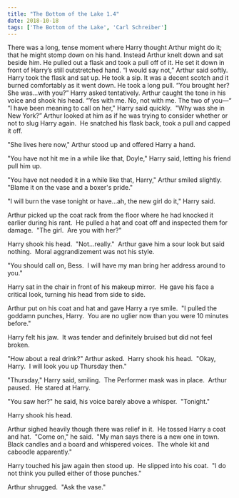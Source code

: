 ```yaml
---
title: "The Bottom of the Lake 1.4"
date: 2018-10-18
tags: ['The Bottom of the Lake', 'Carl Schreiber']
---
```


There was a long, tense moment where Harry thought Arthur might do it; that he might stomp down on his hand. Instead Arthur knelt down and sat beside him. He pulled out a flask and took a pull off of it. He set it down in front of Harry’s still outstretched hand. “I would say not,” Arthur said softly. Harry took the flask and sat up. He took a sip. It was a decent scotch and it burned comfortably as it went down. He took a long pull. “You brought her? She was…with you?” Harry asked tentatively. Arthur caught the tone in his voice and shook his head. “Yes with me. No, not with me. The two of you—“ “I have been meaning to call on her," Harry said quickly.  "Why was she in New York?” Arthur looked at him as if he was trying to consider whether or not to slug Harry again.  He snatched his flask back, took a pull and capped it off.

"She lives here now," Arthur stood up and offered Harry a hand.

"You have not hit me in a while like that, Doyle," Harry said, letting his friend pull him up.

"You have not needed it in a while like that, Harry," Arthur smiled slightly.  "Blame it on the vase and a boxer's pride."

"I will burn the vase tonight or have...ah, the new girl do it," Harry said.

Arthur picked up the coat rack from the floor where he had knocked it earlier during his rant.  He pulled a hat and coat off and inspected them for damage.  "The girl.  Are you with her?"

Harry shook his head.  "Not...really."  Arthur gave him a sour look but said nothing.  Moral aggrandizement was not his style.

"You should call on, Bess.  I will have my man bring her address around to you."

Harry sat in the chair in front of his makeup mirror.  He gave his face a critical look, turning his head from side to side.

Arthur put on his coat and hat and gave Harry a rye smile.  "I pulled the goddamn punches, Harry.  You are no uglier now than you were 10 minutes before."

Harry felt his jaw.  It was tender and definitely bruised but did not feel broken.

"How about a real drink?" Arthur asked.  Harry shook his head.  "Okay, Harry.  I will look you up Thursday then."

"Thursday," Harry said, smiling.  The Performer mask was in place.  Arthur paused.  He stared at Harry.

"You saw her?" he said, his voice barely above a whisper.  "Tonight."

Harry shook his head.

Arthur sighed heavily though there was relief in it.  He tossed Harry a coat and hat.  "Come on," he said.  "My man says there is a new one in town.  Black candles and a board and whispered voices.  The whole kit and caboodle apparently."

Harry touched his jaw again then stood up.  He slipped into his coat.  "I do not think you pulled either of those punches."

Arthur shrugged.  "Ask the vase."
